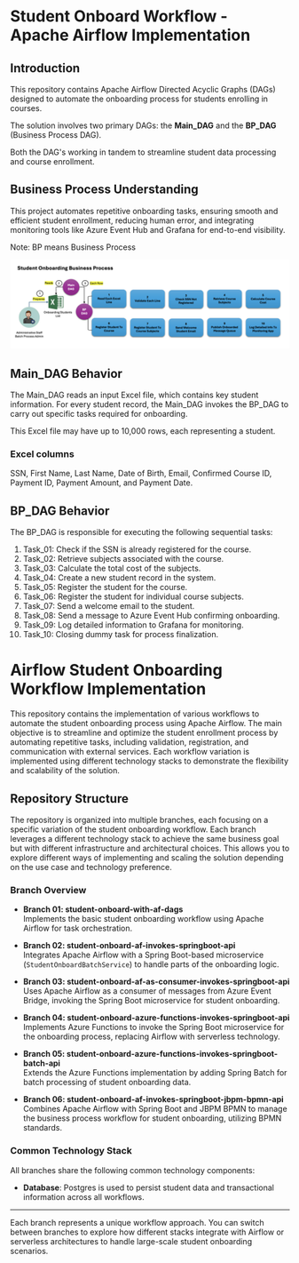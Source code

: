 # Student Onboard Workflow - Apache Airflow Implementation

## Introduction
This repository contains Apache Airflow Directed Acyclic Graphs (DAGs) designed to automate the onboarding process for students enrolling in courses. 

The solution involves two primary DAGs: the **Main_DAG** and the **BP_DAG** (Business Process DAG).

Both the DAG's working in tandem to streamline student data processing and course enrollment.

## Business Process Understanding
This project automates repetitive onboarding tasks, ensuring smooth and efficient student enrollment, reducing human error, and integrating monitoring tools like Azure Event Hub and Grafana for end-to-end visibility.

Note: BP means Business Process

![Student Onboarding Business Process Understanding](Student_Onboarding_Business_Process_Flow_v01.png "Student Onboarding Business Process Understanding")

## Main_DAG Behavior
The Main_DAG reads an input Excel file, which contains key student information. For every student record, the Main_DAG invokes the BP_DAG to carry out specific tasks required for onboarding.

This Excel file may have up to 10,000 rows, each representing a student. 

### Excel columns
SSN, First Name, Last Name, Date of Birth, Email, Confirmed Course ID, Payment ID, Payment Amount, and Payment Date. 

## BP_DAG Behavior
The BP_DAG is responsible for executing the following sequential tasks:

1. Task_01: Check if the SSN is already registered for the course.
2. Task_02: Retrieve subjects associated with the course.
3. Task_03: Calculate the total cost of the subjects.
4. Task_04: Create a new student record in the system.
5. Task_05: Register the student for the course.
6. Task_06: Register the student for individual course subjects.
7. Task_07: Send a welcome email to the student.
8. Task_08: Send a message to Azure Event Hub confirming onboarding.
9. Task_09: Log detailed information to Grafana for monitoring.
10. Task_10: Closing dummy task for process finalization.

# Airflow Student Onboarding Workflow Implementation

This repository contains the implementation of various workflows to automate the student onboarding process using Apache Airflow. The main objective is to streamline and optimize the student enrollment process by automating repetitive tasks, including validation, registration, and communication with external services. Each workflow variation is implemented using different technology stacks to demonstrate the flexibility and scalability of the solution.

## Repository Structure

The repository is organized into multiple branches, each focusing on a specific variation of the student onboarding workflow. Each branch leverages a different technology stack to achieve the same business goal but with different infrastructure and architectural choices. This allows you to explore different ways of implementing and scaling the solution depending on the use case and technology preference.

### Branch Overview

- **Branch 01: student-onboard-with-af-dags**  
  Implements the basic student onboarding workflow using Apache Airflow for task orchestration.

- **Branch 02: student-onboard-af-invokes-springboot-api**  
  Integrates Apache Airflow with a Spring Boot-based microservice (`StudentOnboardBatchService`) to handle parts of the onboarding logic.

- **Branch 03: student-onboard-af-as-consumer-invokes-springboot-api**  
  Uses Apache Airflow as a consumer of messages from Azure Event Bridge, invoking the Spring Boot microservice for student onboarding.

- **Branch 04: student-onboard-azure-functions-invokes-springboot-api**  
  Implements Azure Functions to invoke the Spring Boot microservice for the onboarding process, replacing Airflow with serverless technology.

- **Branch 05: student-onboard-azure-functions-invokes-springboot-batch-api**  
  Extends the Azure Functions implementation by adding Spring Batch for batch processing of student onboarding data.

- **Branch 06: student-onboard-af-invokes-springboot-jbpm-bpmn-api**  
  Combines Apache Airflow with Spring Boot and JBPM BPMN to manage the business process workflow for student onboarding, utilizing BPMN standards.

### Common Technology Stack

All branches share the following common technology components:
- **Database**: Postgres is used to persist student data and transactional information across all workflows.

---

Each branch represents a unique workflow approach. You can switch between branches to explore how different stacks integrate with Airflow or serverless architectures to handle large-scale student onboarding scenarios.

